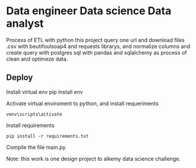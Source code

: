 # Data engineer Data science Data analyst
     


Process of ETL with python this project query one url and download files .csv with beutifoulsoap4 and requests librarys, and normalize columns and create query with postgres sql with pandas and sqlalchemy as process of clean and optimeze data. 

## Deploy 

Install virtual env pip install env 

Activate virtual enviroment to python, and install requeriments
 
`
venv\scripts\activate
`

Install requirements

`
pip install -r requirements.txt
`

Compile the file main.py.


Note: this work is one design  project to alkemy data science challenge.
